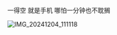 一得空
就是手机
哪怕一分钟也不耽搁

![IMG_20241204_111118](https://github.com/user-attachments/assets/0049b679-cdb3-433d-a52b-cf87e4b776ba)
